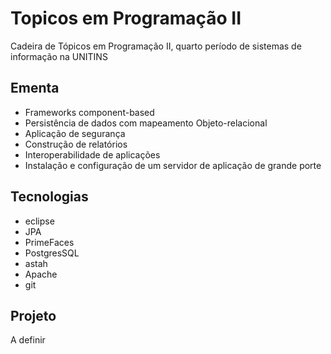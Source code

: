 # Topicos em Programação II
Cadeira de Tópicos em Programação II, quarto período de sistemas de informação na UNITINS

## Ementa
   - Frameworks component-based
   - Persistência de dados com mapeamento Objeto-relacional
   - Aplicação de segurança
   - Construção de relatórios
   - Interoperabilidade de aplicações
   - Instalação e configuração de um servidor de aplicação de grande porte
  
## Tecnologias
   - eclipse
   - JPA
   - PrimeFaces
   - PostgresSQL
   - astah 
   - Apache
   - git

## Projeto
A definir
